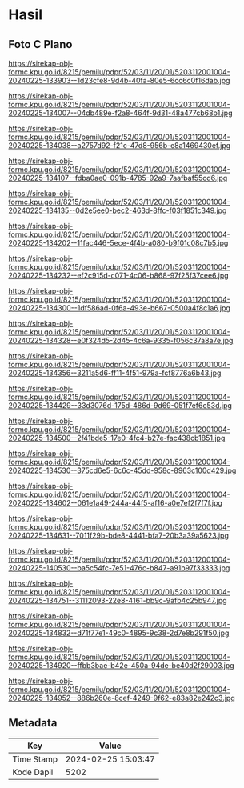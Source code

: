 # Hasil

## Foto C Plano

https://sirekap-obj-formc.kpu.go.id/8215/pemilu/pdpr/52/03/11/20/01/5203112001004-20240225-133903--1d23cfe8-9d4b-40fa-80e5-6cc6c0f16dab.jpg

https://sirekap-obj-formc.kpu.go.id/8215/pemilu/pdpr/52/03/11/20/01/5203112001004-20240225-134007--04db489e-f2a8-464f-9d31-48a477cb68b1.jpg

https://sirekap-obj-formc.kpu.go.id/8215/pemilu/pdpr/52/03/11/20/01/5203112001004-20240225-134038--a2757d92-f21c-47d8-956b-e8a1469430ef.jpg

https://sirekap-obj-formc.kpu.go.id/8215/pemilu/pdpr/52/03/11/20/01/5203112001004-20240225-134107--fdba0ae0-091b-4785-92a9-7aafbaf55cd6.jpg

https://sirekap-obj-formc.kpu.go.id/8215/pemilu/pdpr/52/03/11/20/01/5203112001004-20240225-134135--0d2e5ee0-bec2-463d-8ffc-f03f1851c349.jpg

https://sirekap-obj-formc.kpu.go.id/8215/pemilu/pdpr/52/03/11/20/01/5203112001004-20240225-134202--11fac446-5ece-4f4b-a080-b9f01c08c7b5.jpg

https://sirekap-obj-formc.kpu.go.id/8215/pemilu/pdpr/52/03/11/20/01/5203112001004-20240225-134232--ef2c915d-c071-4c06-b868-97f25f37cee6.jpg

https://sirekap-obj-formc.kpu.go.id/8215/pemilu/pdpr/52/03/11/20/01/5203112001004-20240225-134300--1df586ad-0f6a-493e-b667-0500a4f8c1a6.jpg

https://sirekap-obj-formc.kpu.go.id/8215/pemilu/pdpr/52/03/11/20/01/5203112001004-20240225-134328--e0f324d5-2d45-4c6a-9335-f056c37a8a7e.jpg

https://sirekap-obj-formc.kpu.go.id/8215/pemilu/pdpr/52/03/11/20/01/5203112001004-20240225-134356--3211a5d6-ff11-4f51-979a-fcf8776a6b43.jpg

https://sirekap-obj-formc.kpu.go.id/8215/pemilu/pdpr/52/03/11/20/01/5203112001004-20240225-134429--33d3076d-175d-486d-9d69-051f7ef6c53d.jpg

https://sirekap-obj-formc.kpu.go.id/8215/pemilu/pdpr/52/03/11/20/01/5203112001004-20240225-134500--2f41bde5-17e0-4fc4-b27e-fac438cb1851.jpg

https://sirekap-obj-formc.kpu.go.id/8215/pemilu/pdpr/52/03/11/20/01/5203112001004-20240225-134530--375cd6e5-6c6c-45dd-958c-8963c100d429.jpg

https://sirekap-obj-formc.kpu.go.id/8215/pemilu/pdpr/52/03/11/20/01/5203112001004-20240225-134602--061e1a49-244a-44f5-af16-a0e7ef2f7f7f.jpg

https://sirekap-obj-formc.kpu.go.id/8215/pemilu/pdpr/52/03/11/20/01/5203112001004-20240225-134631--7011f29b-bde8-4441-bfa7-20b3a39a5623.jpg

https://sirekap-obj-formc.kpu.go.id/8215/pemilu/pdpr/52/03/11/20/01/5203112001004-20240225-140530--ba5c54fc-7e51-476c-b847-a91b97f33333.jpg

https://sirekap-obj-formc.kpu.go.id/8215/pemilu/pdpr/52/03/11/20/01/5203112001004-20240225-134751--31112093-22e8-4161-bb9c-9afb4c25b947.jpg

https://sirekap-obj-formc.kpu.go.id/8215/pemilu/pdpr/52/03/11/20/01/5203112001004-20240225-134832--d71f77e1-49c0-4895-9c38-2d7e8b291f50.jpg

https://sirekap-obj-formc.kpu.go.id/8215/pemilu/pdpr/52/03/11/20/01/5203112001004-20240225-134920--ffbb3bae-b42e-450a-94de-be40d2f29003.jpg

https://sirekap-obj-formc.kpu.go.id/8215/pemilu/pdpr/52/03/11/20/01/5203112001004-20240225-134952--886b260e-8cef-4249-9f62-e83a82e242c3.jpg


## Metadata

| Key        | Value               |
| ---------- | ------------------- |
| Time Stamp | 2024-02-25 15:03:47 |
| Kode Dapil | 5202                |



